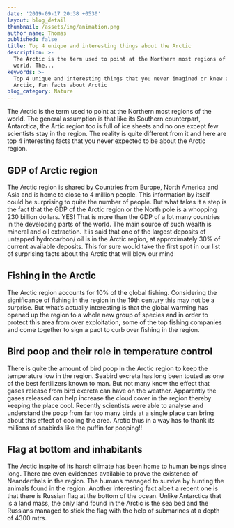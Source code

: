 ```yaml
---
date: '2019-09-17 20:38 +0530'
layout: blog_detail
thumbnail: /assets/img/animation.png
author_name: Thomas
published: false
title: Top 4 unique and interesting things about the Arctic
description: >-
  The Arctic is the term used to point at the Northern most regions of the
  world. The...
keywords: >-
  Top 4 unique and interesting things that you never imagined or knew about the
  Arctic, Fun facts about Arctic 
blog_category: Nature
---
```


The Arctic is the term used to point at the Northern most regions of the world. The general assumption is that like its Southern counterpart, Antarctica, the Artic region too is full of ice sheets and no one except few scientists stay in the region. The reality is quite different from it and here are top 4 interesting facts that you never expected to be about the Arctic region.

## GDP of Arctic region
The Arctic region is shared by Countries from Europe, North America and Asia and is home to close to 4 million people. This information by itself could be surprising to quite the number of people. But what takes it a step is the fact that the GDP of the Arctic region or the North pole is a whopping 230 billion dollars. YES! That is more than the GDP of a lot many countries in the developing parts of the world. The main source of such wealth is mineral and oil extraction. It is said that one of the largest deposits of untapped hydrocarbon/ oil is in the Arctic region, at approximately 30% of current available deposits. This for sure would take the first spot in our list of surprising facts about the Arctic that will blow our mind

## Fishing in the Arctic
The Arctic region accounts for 10% of the global fishing. Considering the significance of fishing in the region in the 19th century this may not be a surprise. But what’s actually interesting is that the global warming has opened up the region to a whole new group of species and in order to protect this area from over exploitation, some of the top fishing companies and come together to sign a pact to curb over fishing in the region.

## Bird poop and their role in temperature control
There is quite the amount of bird poop in the Arctic region to keep the temperature low in the region. Seabird excreta has long been touted as one of the best fertilizers known to man. But not many know the effect that gases release from bird excreta can have on the weather. Apparently the gases released can help increase the cloud cover in the region thereby keeping the place cool. Recently scientists were able to analyse and understand the poop from far too many birds at a single place can bring about this effect of cooling the area. Arctic thus in a way has to thank its millions of seabirds like the puffin for pooping!!

## Flag at bottom and inhabitants
The Arctic inspite of its harsh climate has been home to human beings since long. There are even evidences available to prove the existence of Neanderthals in the region. The humans managed to survive by hunting the animals found in the region. Another interesting fact albeit a recent one is that there is Russian flag at the bottom of the ocean. Unlike Antarctica that is a land mass, the only land found in the Arctic is the sea bed and the Russians managed to stick the flag with the help of submarines at a depth of 4300 mtrs.

